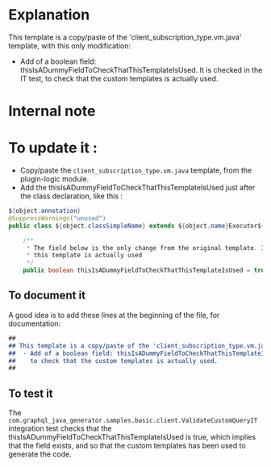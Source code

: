 # Explanation

This template is a copy/paste of the 'client_subscription_type.vm.java' template, with this only modification:
* Add of a boolean field: thisIsADummyFieldToCheckThatThisTemplateIsUsed. It is checked in the IT test, to check that the custom templates is actually used.


# Internal note

# To update it :

* Copy/paste the `client_subscription_type.vm.java` template, from the plugin-logic module.
* Add the thisIsADummyFieldToCheckThatThisTemplateIsUsed just after the class declaration, like this :

```Java
${object.annotation}
@SuppressWarnings("unused")
public class ${object.classSimpleName} extends ${object.name}Executor${springBeanSuffix} #if(!${configuration.separateUtilityClasses} && ${object.requestType})implements com.graphql_java_generator.client.GraphQLRequestObject #end{

	/** 
	 * The field below is the only change from the original template. It is here only to check that 
	 * this template is actually used
	 */ 
	public boolean thisIsADummyFieldToCheckThatThisTemplateIsUsed = true;

```

## To document it

A good idea is to add these lines at the beginning of the file, for documentation:

```md
##
## This template is a copy/paste of the 'client_subscription_type.vm.java' template, with this only modification:
##  - Add of a boolean field: thisIsADummyFieldToCheckThatThisTemplateIsUsed. It is checked in the IT test, 
##    to check that the custom templates is actually used.
##
```

## To test it

The `com.graphql_java_generator.samples.basic.client.ValidateCustomQueryIT` integration test checks that the thisIsADummyFieldToCheckThatThisTemplateIsUsed is true, which implies that the field exists, and so that the custom templates has been used to generate the code.